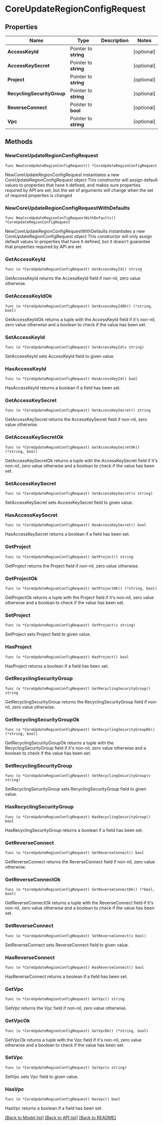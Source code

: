 # CoreUpdateRegionConfigRequest

## Properties

Name | Type | Description | Notes
------------ | ------------- | ------------- | -------------
**AccessKeyId** | Pointer to **string** |  | [optional] 
**AccessKeySecret** | Pointer to **string** |  | [optional] 
**Project** | Pointer to **string** |  | [optional] 
**RecyclingSecurityGroup** | Pointer to **string** |  | [optional] 
**ReverseConnect** | Pointer to **bool** |  | [optional] 
**Vpc** | Pointer to **string** |  | [optional] 

## Methods

### NewCoreUpdateRegionConfigRequest

`func NewCoreUpdateRegionConfigRequest() *CoreUpdateRegionConfigRequest`

NewCoreUpdateRegionConfigRequest instantiates a new CoreUpdateRegionConfigRequest object
This constructor will assign default values to properties that have it defined,
and makes sure properties required by API are set, but the set of arguments
will change when the set of required properties is changed

### NewCoreUpdateRegionConfigRequestWithDefaults

`func NewCoreUpdateRegionConfigRequestWithDefaults() *CoreUpdateRegionConfigRequest`

NewCoreUpdateRegionConfigRequestWithDefaults instantiates a new CoreUpdateRegionConfigRequest object
This constructor will only assign default values to properties that have it defined,
but it doesn't guarantee that properties required by API are set

### GetAccessKeyId

`func (o *CoreUpdateRegionConfigRequest) GetAccessKeyId() string`

GetAccessKeyId returns the AccessKeyId field if non-nil, zero value otherwise.

### GetAccessKeyIdOk

`func (o *CoreUpdateRegionConfigRequest) GetAccessKeyIdOk() (*string, bool)`

GetAccessKeyIdOk returns a tuple with the AccessKeyId field if it's non-nil, zero value otherwise
and a boolean to check if the value has been set.

### SetAccessKeyId

`func (o *CoreUpdateRegionConfigRequest) SetAccessKeyId(v string)`

SetAccessKeyId sets AccessKeyId field to given value.

### HasAccessKeyId

`func (o *CoreUpdateRegionConfigRequest) HasAccessKeyId() bool`

HasAccessKeyId returns a boolean if a field has been set.

### GetAccessKeySecret

`func (o *CoreUpdateRegionConfigRequest) GetAccessKeySecret() string`

GetAccessKeySecret returns the AccessKeySecret field if non-nil, zero value otherwise.

### GetAccessKeySecretOk

`func (o *CoreUpdateRegionConfigRequest) GetAccessKeySecretOk() (*string, bool)`

GetAccessKeySecretOk returns a tuple with the AccessKeySecret field if it's non-nil, zero value otherwise
and a boolean to check if the value has been set.

### SetAccessKeySecret

`func (o *CoreUpdateRegionConfigRequest) SetAccessKeySecret(v string)`

SetAccessKeySecret sets AccessKeySecret field to given value.

### HasAccessKeySecret

`func (o *CoreUpdateRegionConfigRequest) HasAccessKeySecret() bool`

HasAccessKeySecret returns a boolean if a field has been set.

### GetProject

`func (o *CoreUpdateRegionConfigRequest) GetProject() string`

GetProject returns the Project field if non-nil, zero value otherwise.

### GetProjectOk

`func (o *CoreUpdateRegionConfigRequest) GetProjectOk() (*string, bool)`

GetProjectOk returns a tuple with the Project field if it's non-nil, zero value otherwise
and a boolean to check if the value has been set.

### SetProject

`func (o *CoreUpdateRegionConfigRequest) SetProject(v string)`

SetProject sets Project field to given value.

### HasProject

`func (o *CoreUpdateRegionConfigRequest) HasProject() bool`

HasProject returns a boolean if a field has been set.

### GetRecyclingSecurityGroup

`func (o *CoreUpdateRegionConfigRequest) GetRecyclingSecurityGroup() string`

GetRecyclingSecurityGroup returns the RecyclingSecurityGroup field if non-nil, zero value otherwise.

### GetRecyclingSecurityGroupOk

`func (o *CoreUpdateRegionConfigRequest) GetRecyclingSecurityGroupOk() (*string, bool)`

GetRecyclingSecurityGroupOk returns a tuple with the RecyclingSecurityGroup field if it's non-nil, zero value otherwise
and a boolean to check if the value has been set.

### SetRecyclingSecurityGroup

`func (o *CoreUpdateRegionConfigRequest) SetRecyclingSecurityGroup(v string)`

SetRecyclingSecurityGroup sets RecyclingSecurityGroup field to given value.

### HasRecyclingSecurityGroup

`func (o *CoreUpdateRegionConfigRequest) HasRecyclingSecurityGroup() bool`

HasRecyclingSecurityGroup returns a boolean if a field has been set.

### GetReverseConnect

`func (o *CoreUpdateRegionConfigRequest) GetReverseConnect() bool`

GetReverseConnect returns the ReverseConnect field if non-nil, zero value otherwise.

### GetReverseConnectOk

`func (o *CoreUpdateRegionConfigRequest) GetReverseConnectOk() (*bool, bool)`

GetReverseConnectOk returns a tuple with the ReverseConnect field if it's non-nil, zero value otherwise
and a boolean to check if the value has been set.

### SetReverseConnect

`func (o *CoreUpdateRegionConfigRequest) SetReverseConnect(v bool)`

SetReverseConnect sets ReverseConnect field to given value.

### HasReverseConnect

`func (o *CoreUpdateRegionConfigRequest) HasReverseConnect() bool`

HasReverseConnect returns a boolean if a field has been set.

### GetVpc

`func (o *CoreUpdateRegionConfigRequest) GetVpc() string`

GetVpc returns the Vpc field if non-nil, zero value otherwise.

### GetVpcOk

`func (o *CoreUpdateRegionConfigRequest) GetVpcOk() (*string, bool)`

GetVpcOk returns a tuple with the Vpc field if it's non-nil, zero value otherwise
and a boolean to check if the value has been set.

### SetVpc

`func (o *CoreUpdateRegionConfigRequest) SetVpc(v string)`

SetVpc sets Vpc field to given value.

### HasVpc

`func (o *CoreUpdateRegionConfigRequest) HasVpc() bool`

HasVpc returns a boolean if a field has been set.


[[Back to Model list]](../README.md#documentation-for-models) [[Back to API list]](../README.md#documentation-for-api-endpoints) [[Back to README]](../README.md)


